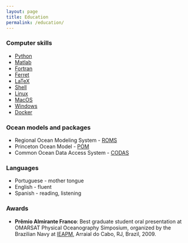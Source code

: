 ```yaml
---
layout: page
title: Education
permalink: /education/
---
```


### Computer skills

- [Python](http://www.python.org)
- [Matlab](http://www.mathworks.com)
- [Fortran](http://groups.engin.umd.umich.edu/CIS/course.des/cis400/fortran/fortran.html)
- [Ferret](http://ferret.wrc.noaa.gov/Ferret/)
- [LaTeX](http://www.latex-project.org/)
- [Shell](http://en.wikipedia.org/wiki/Shell_(computing))
- [Linux](http://www.linux.org)
- [MacOS](http://www.apple.com/osx/)
- [Windows](http://windows.microsoft.com/en-US/windows/home)
- [Docker](http://docker.io)

### Ocean models and packages

- Regional Ocean Modeling System - [ROMS](http://www.myroms.org)
- Princeton Ocean Model - [POM](http://www.aos.princeton.edu/WWWPUBLIC/htdocs.pom/)
- Common Ocean Data Access System - [CODAS](http://currents.soest.hawaii.edu/docs/adcp_doc/index.html)

### Languages

- Portuguese - mother tongue
- English - fluent
- Spanish - reading, listening

### Awards

- **Prêmio Almirante Franco**: Best graduate student oral presentation at OMARSAT Physical Oceanography Simposium, organized by the Brazilian Navy at [IEAPM](http://www.ieapm.mar.mil.br/), Arraial do Cabo, RJ, Brazil, 2009.